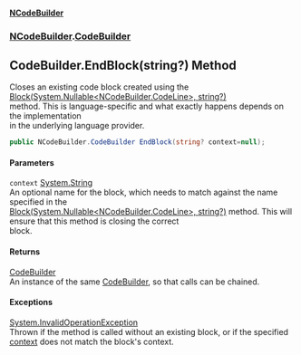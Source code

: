 #### [NCodeBuilder](./index.md 'index')
### [NCodeBuilder](./NCodeBuilder.md 'NCodeBuilder').[CodeBuilder](./NCodeBuilder-CodeBuilder.md 'NCodeBuilder.CodeBuilder')
## CodeBuilder.EndBlock(string?) Method
Closes an existing code block created using the [Block(System.Nullable&lt;NCodeBuilder.CodeLine&gt;, string?)](./NCodeBuilder-CodeBuilder-Block(System-Nullable-NCodeBuilder-CodeLine-_string-).md 'NCodeBuilder.CodeBuilder.Block(System.Nullable&lt;NCodeBuilder.CodeLine&gt;, string?)')  
method. This is language-specific and what exactly happens depends on the implementation  
in the underlying language provider.  
```csharp
public NCodeBuilder.CodeBuilder EndBlock(string? context=null);
```
#### Parameters
<a name='NCodeBuilder-CodeBuilder-EndBlock(string-)-context'></a>
`context` [System.String](https://docs.microsoft.com/en-us/dotnet/api/System.String 'System.String')  
An optional name for the block, which needs to match against the name specified in the  
[Block(System.Nullable&lt;NCodeBuilder.CodeLine&gt;, string?)](./NCodeBuilder-CodeBuilder-Block(System-Nullable-NCodeBuilder-CodeLine-_string-).md 'NCodeBuilder.CodeBuilder.Block(System.Nullable&lt;NCodeBuilder.CodeLine&gt;, string?)') method. This will ensure that this method is closing the correct  
block.  
  
#### Returns
[CodeBuilder](./NCodeBuilder-CodeBuilder.md 'NCodeBuilder.CodeBuilder')  
An instance of the same [CodeBuilder](./NCodeBuilder-CodeBuilder.md 'NCodeBuilder.CodeBuilder'), so that calls can be chained.  
#### Exceptions
[System.InvalidOperationException](https://docs.microsoft.com/en-us/dotnet/api/System.InvalidOperationException 'System.InvalidOperationException')  
Thrown if the method is called without an existing block, or if the specified  
[context](#NCodeBuilder-CodeBuilder-EndBlock(string-)-context 'NCodeBuilder.CodeBuilder.EndBlock(string?).context') does not match the block's context.  
